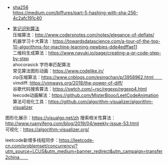  - [sha256](https://webassemblycode.com/sha256-books-implementation/)    
 https://medium.com/biffures/part-5-hashing-with-sha-256-4c2afc191c40

 - [笔记识别算法](https://jackschaedler.github.io/handwriting-recognition/)  
 压缩算法：http://www.codersnotes.com/notes/elegance-of-deflate/  
 机器学习十大算法：https://towardsdatascience.com/a-tour-of-the-top-10-algorithms-for-machine-learning-newbies-dde4edffae11  
 二维码生成算法：https://www.nayuki.io/page/creating-a-qr-code-step-by-step  
 ahocorasick 字符串匹配算法  
 常见算法图形动画：https://www.codelike.in/  
 zip压缩算法：https://www.cnblogs.com/esingchan/p/3958962.html　　  
 vimdiff: https://vimways.org/2018/the-power-of-diff/  
 谷歌代码搜索算法：https://swtch.com/~rsc/regexp/regexp4.html    
 leecode动画解法：https://github.com/MisterBooo/LeetCodeAnimation    
 算法可视化工具：https://github.com/algorithm-visualizer/algorithm-visualizer  

图形化展示：https://visualgo.net/zh
搜索相关性算法：http://www.ruanyifeng.com/blog/2019/04/weekly-issue-53.html  
可视化：https://algorithm-visualizer.org/  

leetcode新增多线程同步：https://leetcode-cn.com/problemset/concurrency/?utm_source=LCUS&utm_medium=banner_redirect&utm_campaign=transfer2china　　
